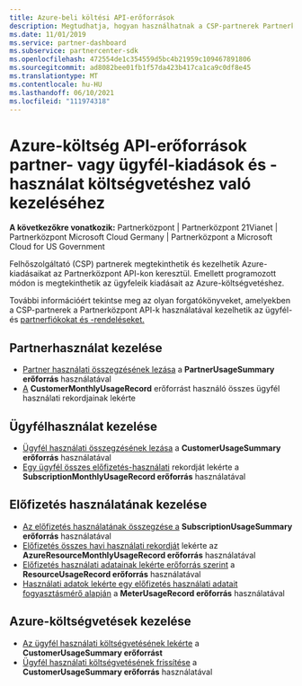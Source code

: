 ```yaml
---
title: Azure-beli költési API-erőforrások
description: Megtudhatja, hogyan használhatnak a CSP-partnerek Partnerközpont API-kat a partneri és ügyfél Azure-kiadások és -használat költségvetéshez való megtekintésére és kezelésére.
ms.date: 11/01/2019
ms.service: partner-dashboard
ms.subservice: partnercenter-sdk
ms.openlocfilehash: 472554de1c354559d5bc4b21959c109467891806
ms.sourcegitcommit: ad8082bee01fb1f57da423b417ca1ca9c0df8e45
ms.translationtype: MT
ms.contentlocale: hu-HU
ms.lasthandoff: 06/10/2021
ms.locfileid: "111974318"
---
```

# <a name="azure-spending-api-resources-to-manage-partner-or-customer-spending-and-usage-against-a-budget"></a>Azure-költség API-erőforrások partner- vagy ügyfél-kiadások és -használat költségvetéshez való kezeléséhez 

**A következőkre vonatkozik:** Partnerközpont | Partnerközpont 21Vianet | Partnerközpont Microsoft Cloud Germany | Partnerközpont a Microsoft Cloud for US Government

Felhőszolgáltató (CSP) partnerek megtekinthetik és kezelhetik Azure-kiadásaikat az Partnerközpont API-kon keresztül. Emellett programozott módon is megtekinthetik az ügyfeleik kiadásait az Azure-költségvetéshez.

További információért tekintse meg az olyan forgatókönyveket, amelyekben a CSP-partnerek a Partnerközpont API-k használatával kezelhetik az ügyfél- és [partnerfiókokat és -rendeléseket.](scenarios.md)

## <a name="partner-usage-management"></a>Partnerhasználat kezelése

- [Partner használati összegzésének lezása](get-a-partner-usage-summary.md) a **PartnerUsageSummary erőforrás** használatával
- [A](get-a-customer-s-usage-records.md) **CustomerMonthlyUsageRecord** erőforrást használó összes ügyfél használati rekordjainak lekérte

## <a name="customer-usage-management"></a>Ügyfélhasználat kezelése

- [Ügyfél használati összegzésének lezása](get-a-customer-usage-summary.md) a **CustomerUsageSummary erőforrás** használatával
- [Egy ügyfél összes előfizetés-használati](get-a-customer-subscription-s-usage-records.md) rekordját lekérte a **SubscriptionMonthlyUsageRecord erőforrás** használatával

## <a name="subscription-usage-management"></a>Előfizetés használatának kezelése

- [Az előfizetés használatának összegzése a](get-a-customer-subscription-usage-summary.md) **SubscriptionUsageSummary erőforrás** használatával
- [Előfizetés összes havi használati rekordját](get-all-monthly-usage-records-for-a-subscription.md) lekérte az **AzureResourceMonthlyUsageRecord erőforrás** használatával
- [Előfizetés használati adatainak lekérte erőforrás szerint](get-a-customer-subscription-resource-usage-records.md) a **ResourceUsageRecord erőforrás** használatával
- [Használati adatok lekérte egy előfizetés használati adatait fogyasztásmérő alapján](get-a-customer-subscription-meter-usage-records.md) a **MeterUsageRecord erőforrás** használatával

## <a name="azure-spending-budget-management"></a>Azure-költségvetések kezelése

- [Az ügyfél használati költségvetésének lekérte](get-a-customer-s-usage-spending-budget.md) a **CustomerUsageSummary erőforrást**
- [Ügyfél használati költségvetésének frissítése](update-a-customer-s-usage-spending-budget.md) a **CustomerUsageSummary erőforrás** használatával
